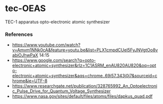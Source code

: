 # tec-OEAS
TEC-1 apparatus opto-electronic atomic synthesizer



### References

- https://www.youtube.com/watch?v=Amvm1NNk0cA&feature=youtu.be&list=PLX1cmpdCUel5FyJNVgtOo8vabiOJhwPaX
14:15
- https://www.google.com/search?q=opto-electronic+atomic+synthesizer&rlz=1C1ASRM_enAU820AU820&oq=opto-electronic+atomic+synthesizer&aqs=chrome..69i57.343j0j7&sourceid=chrome&ie=UTF-8
- https://www.researchgate.net/publication/328765992_An_Optoelectronic_Pulse_Drive_for_Quantum_Voltage_Synthesizer
- https://www.nasa.gov/sites/default/files/atoms/files/dapkus_quad.pdf


